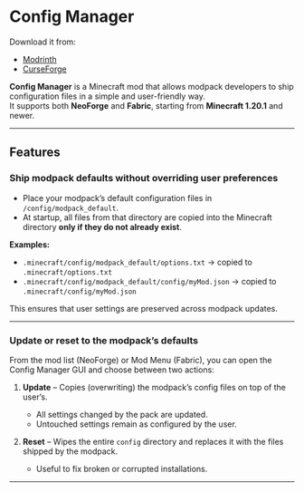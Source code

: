 # Config Manager

Download it from:
* [Modrinth](https://modrinth.com/mod/configmanager)
* [CurseForge](https://curseforge.com/minecraft/mc-mods/configmanager)

**Config Manager** is a Minecraft mod that allows modpack developers to ship configuration files in a simple and user-friendly way.  
It supports both **NeoForge** and **Fabric**, starting from **Minecraft 1.20.1** and newer.

---

## Features

### Ship modpack defaults without overriding user preferences
- Place your modpack’s default configuration files in `/config/modpack_default`.
- At startup, all files from that directory are copied into the Minecraft directory **only if they do not already exist**.

**Examples:**
- `.minecraft/config/modpack_default/options.txt` → copied to `.minecraft/options.txt`
- `.minecraft/config/modpack_default/config/myMod.json` → copied to `.minecraft/config/myMod.json`

This ensures that user settings are preserved across modpack updates.

---

### Update or reset to the modpack’s defaults
From the mod list (NeoForge) or Mod Menu (Fabric), you can open the Config Manager GUI and choose between two actions:

1. **Update** – Copies (overwriting) the modpack’s config files on top of the user’s.
    - All settings changed by the pack are updated.
    - Untouched settings remain as configured by the user.

2. **Reset** – Wipes the entire `config` directory and replaces it with the files shipped by the modpack.
    - Useful to fix broken or corrupted installations.

---

